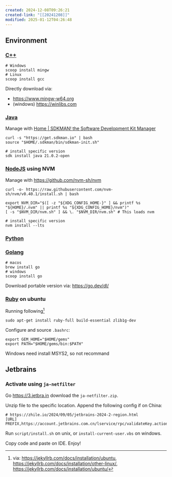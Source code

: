 ```yaml
---
created: 2024-12-08T09:26:21
created-link: "[[20241208]]"
modified: 2025-01-12T04:26:48
---
```


## Environment

### [C++](cpp)

```shell
# Windows
scoop install mingw
# Linux
scoop install gcc
```

Directly download via:

- https://www.mingw-w64.org
- (windows) https://winlibs.com

### [Java](java)

Manage with [Home \| SDKMAN! the Software Development Kit Manager](https://sdkman.io)

```shell
curl -s "https://get.sdkman.io" | bash
source "$HOME/.sdkman/bin/sdkman-init.sh"

# install specific version
sdk install java 21.0.2-open
```

### [NodeJS](nodejs) using NVM

Manage with https://github.com/nvm-sh/nvm

```shell
curl -o- https://raw.githubusercontent.com/nvm-sh/nvm/v0.40.1/install.sh | bash

export NVM_DIR="$([ -z "${XDG_CONFIG_HOME-}" ] && printf %s "${HOME}/.nvm" || printf %s "${XDG_CONFIG_HOME}/nvm")"
[ -s "$NVM_DIR/nvm.sh" ] && \. "$NVM_DIR/nvm.sh" # This loads nvm

# install specific version
nvm install --lts
```

### [Python](python)

### [Golang](golang)

```shell
# macos
brew install go
# windows
scoop install go
```

Download portable version via: https://go.dev/dl/

### [Ruby](ruby) on ubuntu

Running following[^ruby]

```shell
sudo apt-get install ruby-full build-essential zlib1g-dev
```

Configure and source `.bashrc`:

```shell
export GEM_HOME="$HOME/gems"
export PATH="$HOME/gems/bin:$PATH"
```

Windows need install MSYS2, so not recommand

## Jetbrains

### Activate using `ja-netfilter`

Go https://3.jetbra.in download the `ja-netfilter.zip`.

Unzip file to the specific location. Append the following config if on China:

```shell
# https://zhile.io/2024/09/05/jetbrains-2024-2-region.html
[URL]
PREFIX,https://account.jetbrains.com.cn/lservice/rpc/validateKey.action
```

 Run `script/install.sh` on unix, or `install-current-user.vbs` on windows.

Copy code and paste on IDE. Enjoy!

[^ruby]:via: https://jekyllrb.com/docs/installation/ubuntu, https://jekyllrb.com/docs/installation/other-linux/, https://jekyllrb.com/docs/installation/ubuntu/
